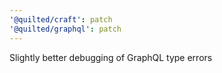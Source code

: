 ```yaml
---
'@quilted/craft': patch
'@quilted/graphql': patch
---
```


Slightly better debugging of GraphQL type errors
